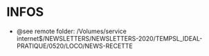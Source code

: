# INFOS 

- @see remote folder: /Volumes/service internet$/NEWSLETTERS/NEWSLETTERS-2020/TEMPSL_IDEAL-PRATIQUE/0520/LOCO/NEWS-RECETTE
